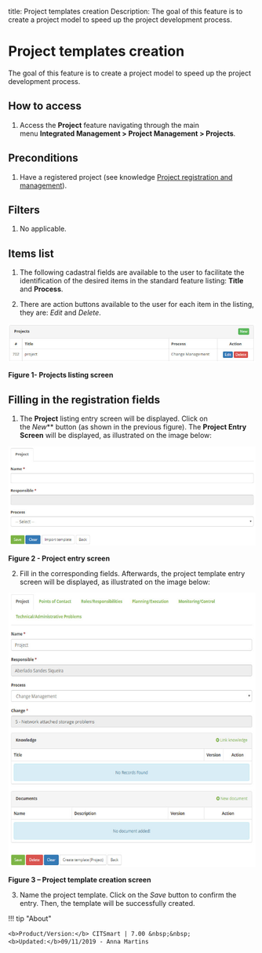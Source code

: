 title: Project templates creation
Description: The goal of this feature is to create a project model to speed up the project development process.

# Project templates creation

The goal of this feature is to create a project model to speed up the project
development process.

How to access
-------------

1.  Access the **Project** feature navigating through the main menu **Integrated
    Management > Project Management > Projects**.

Preconditions
-------------

1.  Have a registered project (see knowledge [Project registration and
    management][1]).

Filters
-------

1.  No applicable.

Items list
----------

1.  The following cadastral fields are available to the user to facilitate the
    identification of the desired items in the standard feature
    listing: **Title** and **Process**.

2.  There are action buttons available to the user for each item in the listing,
    they are: *Edit* and *Delete*.

![Listagem](images/tem-proj.img1.jpg)

**Figure 1- Projects listing screen**

Filling in the registration fields
----------------------------------

1.  The **Project** listing entry screen will be displayed. Click on
    the *New*** button (as shown in the previous figure). The **Project Entry
    Screen** will be displayed, as illustrated on the image below:

![Listagem](images/tem-proj.img2.jpg)

**Figure 2 - Project entry screen**

2.  Fill in the corresponding fields. Afterwards, the project template entry
    screen will be displayed, as illustrated on the image below:

![Listagem](images/tem-proj.img3.jpg)

**Figure 3 – Project template creation screen**

3.  Name the project template. Click on the *Save* button to confirm the entry.
    Then, the template will be successfully created.



!!! tip "About"

    <b>Product/Version:</b> CITSmart | 7.00 &nbsp;&nbsp;
    <b>Updated:</b>09/11/2019 - Anna Martins

[1]:/en-us/citsmart-platform-7/additional-features/project-management/use/project-management.html
